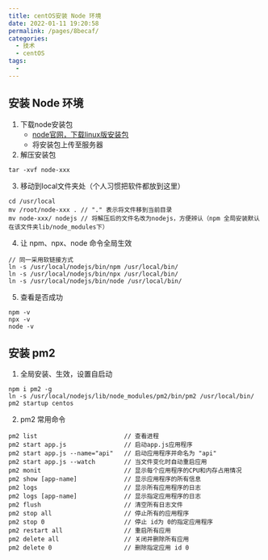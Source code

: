```yaml
---
title: centOS安装 Node 环境
date: 2022-01-11 19:20:58
permalink: /pages/8becaf/
categories:
  - 技术
  - centOS
tags:
  - 
---
```


## 安装 Node 环境
1. 下载node安装包
    - [node官网，下载linux版安装包](https://nodejs.org/zh-cn/download/)
    - 将安装包上传至服务器
2. 解压安装包
```
tar -xvf node-xxx
```
3. 移动到local文件夹处（个人习惯把软件都放到这里）
```
cd /usr/local
mv /root/node-xxx . // "." 表示将文件移到当前目录
mv node-xxx/ nodejs // 将解压后的文件名改为nodejs，方便辨认（npm 全局安装默认在该文件夹lib/node_modules下）
```
4. 让 npm、npx、node 命令全局生效
```
// 同一采用软链接方式
ln -s /usr/local/nodejs/bin/npm /usr/local/bin/
ln -s /usr/local/nodejs/bin/npx /usr/local/bin/
ln -s /usr/local/nodejs/bin/node /usr/local/bin/
```
5. 查看是否成功
```
npm -v
npx -v
node -v
```

## 安装 pm2
1. 全局安装、生效，设置自启动
```
npm i pm2 -g
ln -s /usr/local/nodejs/lib/node_modules/pm2/bin/pm2 /usr/local/bin/
pm2 startup centos
```
2. pm2 常用命令
```
pm2 list                        // 查看进程
pm2 start app.js                // 启动app.js应用程序
pm2 start app.js --name="api"   // 启动应用程序并命名为 "api"
pm2 start app.js --watch        // 当文件变化时自动重启应用
pm2 monit                       // 显示每个应用程序的CPU和内存占用情况
pm2 show [app-name]             // 显示应用程序的所有信息
pm2 logs                        // 显示所有应用程序的日志
pm2 logs [app-name]             // 显示指定应用程序的日志
pm2 flush                       // 清空所有日志文件
pm2 stop all                    // 停止所有的应用程序
pm2 stop 0                      // 停止 id为 0的指定应用程序
pm2 restart all                 // 重启所有应用
pm2 delete all                  // 关闭并删除所有应用
pm2 delete 0                    // 删除指定应用 id 0
```
